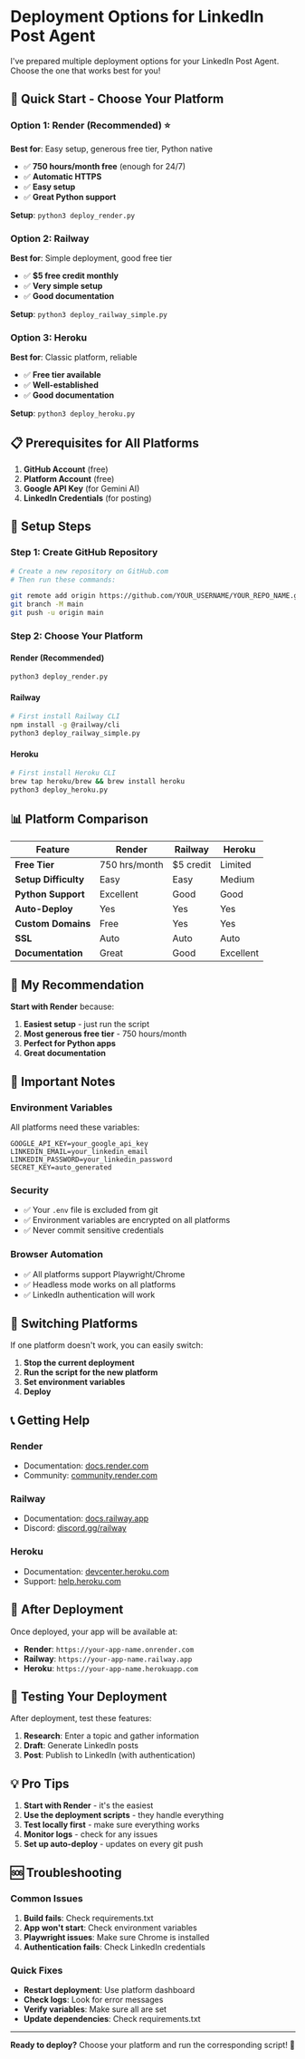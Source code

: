 # Deployment Options for LinkedIn Post Agent

I've prepared multiple deployment options for your LinkedIn Post Agent. Choose the one that works best for you!

## 🚀 Quick Start - Choose Your Platform

### Option 1: Render (Recommended) ⭐
**Best for**: Easy setup, generous free tier, Python native
- ✅ **750 hours/month free** (enough for 24/7)
- ✅ **Automatic HTTPS**
- ✅ **Easy setup**
- ✅ **Great Python support**

**Setup**: `python3 deploy_render.py`

### Option 2: Railway
**Best for**: Simple deployment, good free tier
- ✅ **$5 free credit monthly**
- ✅ **Very simple setup**
- ✅ **Good documentation**

**Setup**: `python3 deploy_railway_simple.py`

### Option 3: Heroku
**Best for**: Classic platform, reliable
- ✅ **Free tier available**
- ✅ **Well-established**
- ✅ **Good documentation**

**Setup**: `python3 deploy_heroku.py`

## 📋 Prerequisites for All Platforms

1. **GitHub Account** (free)
2. **Platform Account** (free)
3. **Google API Key** (for Gemini AI)
4. **LinkedIn Credentials** (for posting)

## 🔧 Setup Steps

### Step 1: Create GitHub Repository

```bash
# Create a new repository on GitHub.com
# Then run these commands:

git remote add origin https://github.com/YOUR_USERNAME/YOUR_REPO_NAME.git
git branch -M main
git push -u origin main
```

### Step 2: Choose Your Platform

#### Render (Recommended)
```bash
python3 deploy_render.py
```

#### Railway
```bash
# First install Railway CLI
npm install -g @railway/cli
python3 deploy_railway_simple.py
```

#### Heroku
```bash
# First install Heroku CLI
brew tap heroku/brew && brew install heroku
python3 deploy_heroku.py
```

## 📊 Platform Comparison

| Feature | Render | Railway | Heroku |
|---------|--------|---------|--------|
| **Free Tier** | 750 hrs/month | $5 credit | Limited |
| **Setup Difficulty** | Easy | Easy | Medium |
| **Python Support** | Excellent | Good | Good |
| **Auto-Deploy** | Yes | Yes | Yes |
| **Custom Domains** | Free | Yes | Yes |
| **SSL** | Auto | Auto | Auto |
| **Documentation** | Great | Good | Excellent |

## 🎯 My Recommendation

**Start with Render** because:
1. **Easiest setup** - just run the script
2. **Most generous free tier** - 750 hours/month
3. **Perfect for Python apps**
4. **Great documentation**

## 🚨 Important Notes

### Environment Variables
All platforms need these variables:
```env
GOOGLE_API_KEY=your_google_api_key
LINKEDIN_EMAIL=your_linkedin_email
LINKEDIN_PASSWORD=your_linkedin_password
SECRET_KEY=auto_generated
```

### Security
- ✅ Your `.env` file is excluded from git
- ✅ Environment variables are encrypted on all platforms
- ✅ Never commit sensitive credentials

### Browser Automation
- ✅ All platforms support Playwright/Chrome
- ✅ Headless mode works on all platforms
- ✅ LinkedIn authentication will work

## 🔄 Switching Platforms

If one platform doesn't work, you can easily switch:

1. **Stop the current deployment**
2. **Run the script for the new platform**
3. **Set environment variables**
4. **Deploy**

## 📞 Getting Help

### Render
- Documentation: [docs.render.com](https://docs.render.com)
- Community: [community.render.com](https://community.render.com)

### Railway
- Documentation: [docs.railway.app](https://docs.railway.app)
- Discord: [discord.gg/railway](https://discord.gg/railway)

### Heroku
- Documentation: [devcenter.heroku.com](https://devcenter.heroku.com)
- Support: [help.heroku.com](https://help.heroku.com)

## 🎉 After Deployment

Once deployed, your app will be available at:
- **Render**: `https://your-app-name.onrender.com`
- **Railway**: `https://your-app-name.railway.app`
- **Heroku**: `https://your-app-name.herokuapp.com`

## 🧪 Testing Your Deployment

After deployment, test these features:
1. **Research**: Enter a topic and gather information
2. **Draft**: Generate LinkedIn posts
3. **Post**: Publish to LinkedIn (with authentication)

## 💡 Pro Tips

1. **Start with Render** - it's the easiest
2. **Use the deployment scripts** - they handle everything
3. **Test locally first** - make sure everything works
4. **Monitor logs** - check for any issues
5. **Set up auto-deploy** - updates on every git push

## 🆘 Troubleshooting

### Common Issues
1. **Build fails**: Check requirements.txt
2. **App won't start**: Check environment variables
3. **Playwright issues**: Make sure Chrome is installed
4. **Authentication fails**: Check LinkedIn credentials

### Quick Fixes
- **Restart deployment**: Use platform dashboard
- **Check logs**: Look for error messages
- **Verify variables**: Make sure all are set
- **Update dependencies**: Check requirements.txt

---

**Ready to deploy?** Choose your platform and run the corresponding script! 🚀 